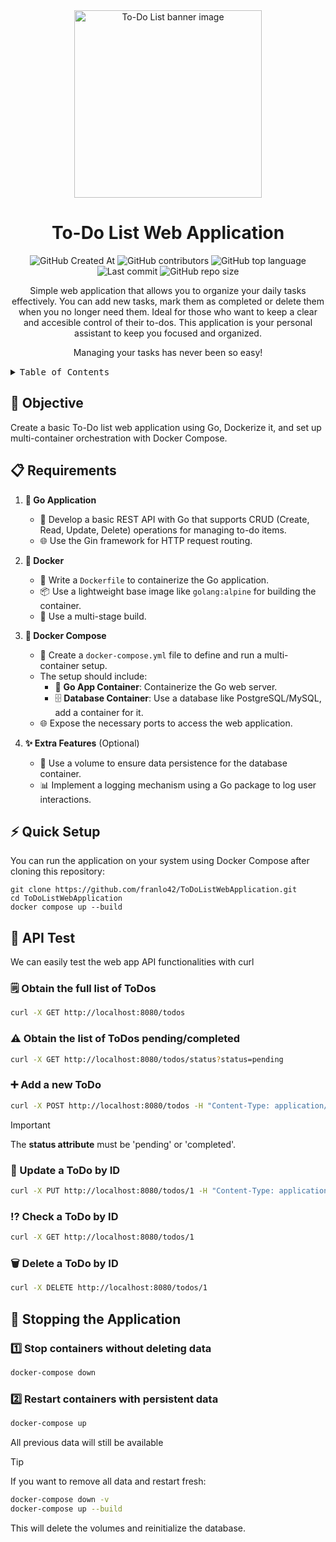 <div align="center"><a name="readme-top"></a>
  
  <img height="300" alt="To-Do List banner image" src="https://github.com/user-attachments/assets/30a161b1-8813-4fab-a7c0-fcd64c9e3ae0">
  
# To-Do List Web Application
  
  ![GitHub Created At](https://img.shields.io/github/created-at/franlo42/ToDoListWebApplication%20?color=%234F1787)
  ![GitHub contributors](https://img.shields.io/github/contributors/franlo42/ToDoListWebApplication?COLOR=%23FF6500)
  ![GitHub top language](https://img.shields.io/github/languages/top/franlo42/ToDoListWebApplication?color=%231230AE)
  ![Last commit](https://img.shields.io/github/last-commit/franlo42/ToDoListWebApplication?color=%23005B41)
  ![GitHub repo size](https://img.shields.io/github/repo-size/franlo42/ToDoListWebApplication?color=%23704264)

Simple web application that allows you to organize your daily tasks effectively. You can add new tasks, mark them as completed or delete them when you no longer need them. Ideal for those who want to keep a clear and accesible control of their to-dos. This application is your personal assistant to keep you focused and organized.

Managing your tasks has never been so easy!
</div>

<details>
<summary><kbd>Table of Contents</kbd></summary>

#### ToC

- [Objective](#-objective)
- [Requirements](#-requirements)
- [Quick Setup](#-quick-setup)
- [API Test](#-api-test)
  - [Obtain the full list of ToDos](#-obtain-the-full-list-of-todos)
  - [Obtain the list of ToDos pending/completed](#-obtain-the-list-of-todos-pending/completed)
  - [Add a new ToDo](#-add-a-new-todo)
  - [Update a ToDo by ID](#-update-a-todo-by-id)
  - [Check a ToDo by ID](#-check-a-todo-by-id)
  - [Delete a ToDo by ID](#-delete-a-todo-by-id)
- [Stopping the Application](#-stopping-the-application)

</details>

## 🎯 Objective

Create a basic To-Do list web application using Go, Dockerize it, and set up multi-container orchestration with Docker Compose.

## 📋 Requirements

1. **🦫 Go Application**
   - 📝 Develop a basic REST API with Go that supports CRUD (Create, Read, Update, Delete) operations for managing to-do items.
   - 🌐 Use the Gin framework for HTTP request routing.

2. **🐳 Docker**
   - 📄 Write a `Dockerfile` to containerize the Go application.
   - 📦 Use a lightweight base image like `golang:alpine` for building the container.
   - 🔄 Use a multi-stage build.

3. **🐙 Docker Compose**
   - 📄 Create a `docker-compose.yml` file to define and run a multi-container setup.
   - The setup should include:
     - 🫙 **Go App Container**: Containerize the Go web server.
     - 🗄️ **Database Container**: Use a database like PostgreSQL/MySQL, add a container for it.
   - 🌐 Expose the necessary ports to access the web application.

4. **✨ Extra Features** (Optional)
   - 💾 Use a volume to ensure data persistence for the database container.
   - 📊 Implement a logging mechanism using a Go package to log user interactions.

## ⚡ Quick Setup

You can run the application on your system using Docker Compose after cloning this repository:

```shell
git clone https://github.com/franlo42/ToDoListWebApplication.git
cd ToDoListWebApplication
docker compose up --build
```

## 💉 API Test

We can easily test the web app API functionalities with curl

### 🗒️ Obtain the full list of ToDos

```bash
curl -X GET http://localhost:8080/todos
```

### ⚠️ Obtain the list of ToDos pending/completed

```bash
curl -X GET http://localhost:8080/todos/status?status=pending
```

### ➕ Add a new ToDo

```bash
curl -X POST http://localhost:8080/todos -H "Content-Type: application/json" -d '{"title": "New Task", "status": "pending"}'
```

> [!IMPORTANT]  
> The **status attribute** must be 'pending' or 'completed'.

### 🔄 Update a ToDo by ID

```bash
curl -X PUT http://localhost:8080/todos/1 -H "Content-Type: application/json" -d '{"title": "Updated Task", "status": "completed"}'
```

### ⁉️ Check a ToDo by ID

```bash
curl -X GET http://localhost:8080/todos/1
```

### 🗑️ Delete a ToDo by ID

```bash
curl -X DELETE http://localhost:8080/todos/1
```

## 🛑 Stopping the Application

### 1️⃣ Stop containers without deleting data

```bash
docker-compose down
```

### 2️⃣ Restart containers with persistent data

```bash
docker-compose up
```
All previous data will still be available


> [!TIP]
> If you want to remove all data and restart fresh:
> ```bash
> docker-compose down -v 
> docker-compose up --build
> ```
> This will delete the volumes and reinitialize the database.
